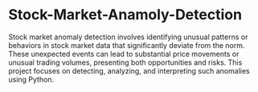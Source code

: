 # Stock-Market-Anamoly-Detection
Stock market anomaly detection involves identifying unusual patterns or behaviors in stock market data that significantly deviate from the norm. These unexpected events can lead to substantial price movements or unusual trading volumes, presenting both opportunities and risks. This project focuses on detecting, analyzing, and interpreting such anomalies using Python.

